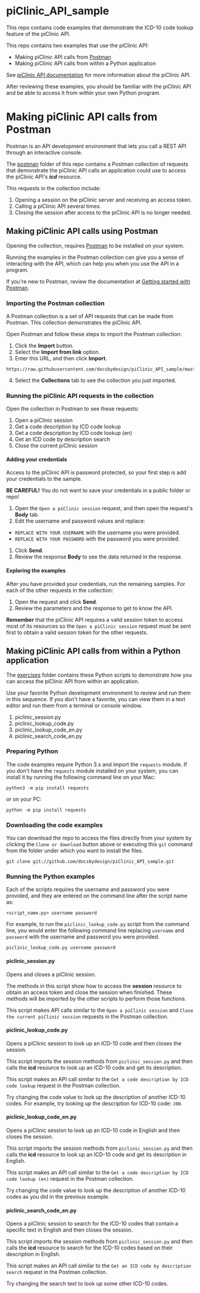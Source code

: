# piClinic_API_sample
This repo contains code examples that demonstrate the ICD-10 code lookup feature of the piClinic API.

This repo contains two examples that use the piClinic API:
* Making piClinic API calls from [Postman](https://www.getpostman.com/)
* Making piClinic API calls from within a Python application

See [piClinic API documentation](https://piclinic.org/api) for more information about the piClinic API.

After reviewing these examples, you should be familiar with the piClinic API and be able to access it from within your own Python program.

# Making piClinic API calls from Postman

Postman is an API development environment that lets you call a REST API through an interactive console.

The [postman](https://github.com/docsbydesign/piClinic_API_sample/tree/master/postman) folder of this
repo contains a Postman collection of requests that demonstrate the
piClinic API calls an application could use to access the piClinic API's _**icd**_ resource.

This requests in the collection include:
1. Opening a session on the piClinic server and receiving an access token.
1. Calling a piClinic API several times.
1. Closing the session after access to the piClinic API is no longer needed.

## Making piClinic API calls using Postman

Opening the collection, requires [Postman](https://www.getpostman.com/) to be installed on your system.

Running the examples in the Postman collection can give you a sense of interacting with the API,
which can help you when you use the API in a program.

If you're new to Postman, review the documentation at [Getting started with Postman](https://learning.getpostman.com/getting-started/).

### Importing the Postman collection

A Postman collection is a set of API requests that can be made from Postman. This collection
demonstrates the piClinic API.

Open Postman and follow these steps to import the Postman collection:
1. Click the **Import** button.
2. Select the **Import from link** option.
3. Enter this URL, and then click **Import**.
```
https://raw.githubusercontent.com/docsbydesign/piClinic_API_sample/master/postman/piClinicApiClass.postman_collection.json
```
4. Select the **Collections** tab to see the collection you just imported.

### Running the piClinic API requests in the collection

Open the collection in Postman to see these requests:
1. Open a piClinic session
2. Get a code description by ICD code lookup
3. Get a code description by ICD code lookup (en)
4. Get an ICD code by description search
5. Close the current piClinic session

#### Adding your credentials

Access to the piClinic API is password protected, so your first step is add your credentials to the sample.

**BE CAREFUL!** You do not want to save your credentials in a public folder or repo!

1. Open the `Open a piClinic session` request, and then open the request's **Body** tab.
1. Edit the username and password values and replace:
  * `REPLACE WITH YOUR USERNAME` with the username you were provided.
  * `REPLACE WITH YOUR PASSWORD` with the password you were provided.
1. Click **Send**.
1. Review the response **Body** to see the data returned in the response.

#### Exploring the examples

After you have provided your credentials, run the remaining samples. For each of the other requests in the collection:
1. Open the request and click **Send**.
2. Review the parameters and the response to get to know the API.

**Remember** that the piClinic API requires a valid session token to access most of its resources so the `Open a piClinic session` request must be sent first to obtain a valid session token for the other requests.

## Making piClinic API calls from within a Python application

The [exercises](https://github.com/docsbydesign/piClinic_API_sample/tree/master/exercises) folder
contains these Python scripts to demonstrate how you can access the piClinic API from within an application.

Use your favorite Python development environment to review and run them in this sequence.
If you don't have a favorite, you can view them in a text editor and run them from a terminal or console window.

1. piclinic_session.py
1. piclinic_lookup_code.py
1. piclinic_lookup_code_en.py
1. piclinic_search_code_en.py

### Preparing Python

The code examples require Python 3.x and import the `requests` module.
If you don't have the `requests` module installed on your system, you can
install it by running the following command line on your Mac:

```
python3 -m pip install requests
```
or on your PC:
```
python -m pip install requests
```
### Downloading the code examples

You can download the repo to access the files directly from your system by clicking the `Clone or download` button above or executing
this `git` command from the folder under which you want to install the files.

```
git clone git://github.com/docsbydesign/piClinic_API_sample.git
```

### Running the Python examples

Each of the scripts requires the username and password you were provided, and they are entered on the command line after the script name as:

```
<script_name.py> username password
```

For example, to run the `piclinic_lookup_code.py` script from the command line, you would enter the following command line replacing `username` and `password` with the username and password you were provided.

```
piclinic_lookup_code.py username password
```

#### piclinic_session.py

Opens and closes a piClinic session.

The methods in this script show how to access the **session** resource to
obtain an access token and close the session when finished. These methods
will be imported by the other scripts to perform those functions.

This script makes API calls similar to the `Open a piClinic session` and `Close the current piClinic session` requests in the Postman collection.

#### piclinic_lookup_code.py

Opens a piClinic session to look up an ICD-10 code and then closes the session.

This script imports the session methods from `piclinic_session.py` and then
calls the **icd** resource to look up an ICD-10 code and get its description.

This script makes an API call similar to the `Get a code description by ICD code lookup` request in the Postman collection.

Try changing the code value to look up the description of another ICD-10 codes. For example, try looking up the description for ICD-10 code: `J00`.

#### piclinic_lookup_code_en.py

Opens a piClinic session to look up an ICD-10 code in English and then closes the session.

This script imports the session methods from `piclinic_session.py` and then
calls the **icd** resource to look up an ICD-10 code and get its description in English.

This script makes an API call similar to the `Get a code description by ICD code lookup (en)` request in the Postman collection.

Try changing the code value to look up the description of another ICD-10 codes as you did in the previous example.

#### piclinic_search_code_en.py

Opens a piClinic session to search for the ICD-10 codes that contain a specific text in English and then closes the session.

This script imports the session methods from `piclinic_session.py` and then
calls the **icd** resource to search for the ICD-10 codes based on their description in English.

This script makes an API call similar to the `Get an ICD code by description search` request in the Postman collection.

Try changing the search text to look up some other ICD-10 codes.
